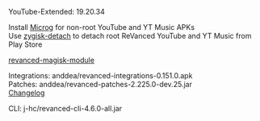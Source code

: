 YouTube-Extended: 19.20.34  

Install [Microg](https://github.com/ReVanced/GmsCore/releases) for non-root YouTube and YT Music APKs  
Use [zygisk-detach](https://github.com/j-hc/zygisk-detach) to detach root ReVanced YouTube and YT Music from Play Store  

[revanced-magisk-module](https://github.com/j-hc/revanced-magisk-module)
  
Integrations: anddea/revanced-integrations-0.151.0.apk  
Patches: anddea/revanced-patches-2.225.0-dev.25.jar  
[Changelog](https://github.com/Anddea/revanced-patches/releases/tag/v2.225.0-dev.25)

CLI: j-hc/revanced-cli-4.6.0-all.jar    
